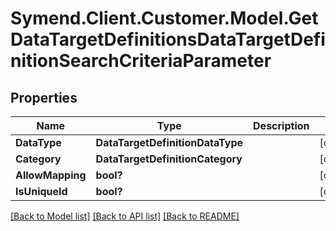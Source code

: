 # Symend.Client.Customer.Model.GetDataTargetDefinitionsDataTargetDefinitionSearchCriteriaParameter

## Properties

Name | Type | Description | Notes
------------ | ------------- | ------------- | -------------
**DataType** | **DataTargetDefinitionDataType** |  | [optional] 
**Category** | **DataTargetDefinitionCategory** |  | [optional] 
**AllowMapping** | **bool?** |  | [optional] 
**IsUniqueId** | **bool?** |  | [optional] 

[[Back to Model list]](../README.md#documentation-for-models) [[Back to API list]](../README.md#documentation-for-api-endpoints) [[Back to README]](../README.md)

